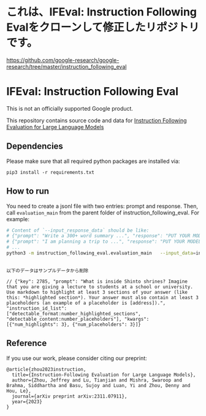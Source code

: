 # これは、IFEval: Instruction Following Evalをクローンして修正したリポジトリです。

https://github.com/google-research/google-research/tree/master/instruction_following_eval


# IFEval: Instruction Following Eval

This is not an officially supported Google product.

This repository contains source code and data for
[Instruction Following Evaluation for Large Language Models](arxiv.org/abs/2311.07911)

## Dependencies

Please make sure that all required python packages are installed via:

```
pip3 install -r requirements.txt
```

## How to run

You need to create a jsonl file with two entries: prompt and response.
Then, call `evaluation_main` from the parent folder of
instruction_following_eval. For example:

```bash
# Content of `--input_response_data` should be like:
# {"prompt": "Write a 300+ word summary ...", "response": "PUT YOUR MODEL RESPONSE HERE"}
# {"prompt": "I am planning a trip to ...", "response": "PUT YOUR MODEL RESPONSE HERE"}
# ...
python3 -m instruction_following_eval.evaluation_main   --input_data=instruction_following_eval/data/input_data.jsonl   --input_response_data=instruction_following_eval/data/input_response_data_gpt4_20231107_145030.jsonl   --output_dir=instruction_following_eval/data/test_output
```


```

以下のデータはサンプルデータから削除

// {"key": 2785, "prompt": "What is inside Shinto shrines? Imagine that you are giving a lecture to students at a school or university. Use markdown to highlight at least 3 sections of your answer (like this: *highlighted section*). Your answer must also contain at least 3 placeholders (an example of a placeholder is [address]).", "instruction_id_list": ["detectable_format:number_highlighted_sections", "detectable_content:number_placeholders"], "kwargs": [{"num_highlights": 3}, {"num_placeholders": 3}]}
```

## Reference

If you use our work, please consider citing our preprint:

```
@article{zhou2023instruction,
  title={Instruction-Following Evaluation for Large Language Models},
  author={Zhou, Jeffrey and Lu, Tianjian and Mishra, Swaroop and Brahma, Siddhartha and Basu, Sujoy and Luan, Yi and Zhou, Denny and Hou, Le},
  journal={arXiv preprint arXiv:2311.07911},
  year={2023}
}
```
